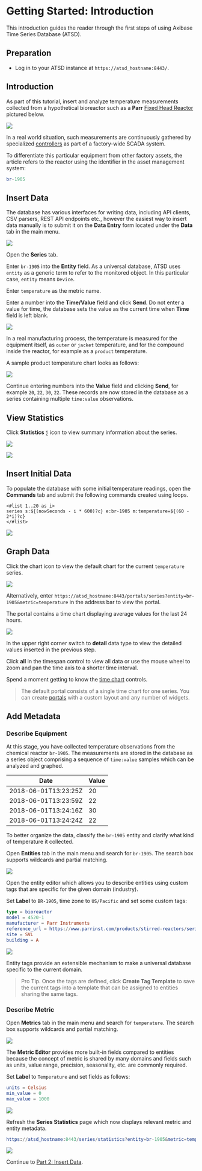 # Getting Started: Introduction

This introduction guides the reader through the first steps of using Axibase Time Series Database (ATSD).

## Preparation

* Log in to your ATSD instance at `https://atsd_hostname:8443/`.

## Introduction

As part of this tutorial, insert and analyze temperature measurements collected from a hypothetical bioreactor such as a **Parr** [Fixed Head Reactor](https://www.parrinst.com/products/stirred-reactors/series-4520-1-2l-bench-top-reactors/) pictured below.

![](./resources/bioreactor.png)

In a real world situation, such measurements are continuously gathered by specialized [controllers](https://www.parrinst.com/products/controllers/4871-process-controller/) as part of a factory-wide SCADA system.

To differentiate this particular equipment from other factory assets, the article refers to the reactor using the identifier in the asset management system:

```elm
br-1905
```

## Insert Data

The database has various interfaces for writing data, including API clients, CSV parsers, REST API endpoints etc., however the easiest way to insert data manually is to submit it on the **Data Entry** form located under the **Data** tab in the main menu.

![](./resources/getting-started_1.png)

Open the **Series** tab.

Enter `br-1905` into the **Entity** field. As a universal database, ATSD uses `entity` as a generic term to refer to the monitored object. In this particular case, `entity` means `Device`.

Enter `temperature` as the metric name.

Enter a number into the  **Time/Value** field and click **Send**. Do not enter a value for time, the database sets the value as the current time when **Time** field is left blank.

![](./resources/data_entry_series.png)

In a real manufacturing process, the temperature is measured for the equipment itself, as `outer` or `jacket` temperature, and for the compound inside the reactor, for example as a `product` temperature.

A sample product temperature chart looks as follows:

![](./resources/temperature-sample.png)

Continue entering numbers into the **Value** field and clicking **Send**, for example `20`, `22`, `30`, `22`. These records are now stored in the database as a series containing multiple `time:value` observations.

## View Statistics

Click **Statistics** `∑` icon to view summary information about the series.

![](./resources/series-inserted-stat.png)

![](./resources/series-statistics.png)

## Insert Initial Data

To populate the database with some initial temperature readings, open the **Commands** tab and submit the following commands created using loops.

```ls
<#list 1..20 as i>
series s:${(nowSeconds - i * 600)?c} e:br-1905 m:temperature=${(60 - 2*i)?c}
</#list>
```

![](./resources/insert-seconds.png)

## Graph Data

Click the chart icon to view the default chart for the current `temperature` series.

![](./resources/series-inserted-chart.png)

Alternatively, enter `https://atsd_hostname:8443/portals/series?entity=br-1905&metric=temperature` in the address bar to view the portal.

The portal contains a time chart displaying average values for the last 24 hours.

![](./resources/series-chart.png)

In the upper right corner switch to **detail** data type to view the detailed values inserted in the previous step.

Click **all** in the timespan control to view all data or use the mouse wheel to zoom and pan the time axis to a shorter time interval.

Spend a moment getting to know the [time chart](https://axibase.com/products/axibase-time-series-database/visualization/widgets/time-chart/) controls.

> The default portal consists of a single time chart for one series. You can create [portals](../portals/README.md) with a custom layout and any number of widgets.

## Add Metadata

### Describe Equipment

At this stage, you have collected temperature observations from the chemical reactor `br-1905`. The measurements are stored in the database as a series object comprising a sequence of `time:value` samples which can be analyzed and graphed.

| Date                  | Value |
|-----------------------|-------|
| 2018-06-01T13:23:25Z  | 20    |
| 2018-06-01T13:23:59Z  | 22    |
| 2018-06-01T13:24:16Z  | 30    |
| 2018-06-01T13:24:24Z  | 22    |

To better organize the data, classify the `br-1905` entity and clarify what kind of temperature it collected.

Open **Entities** tab in the main menu and search for `br-1905`. The search box supports wildcards and partial matching.

![](./resources/entity-search.png)

Open the entity editor which allows you to describe entities using custom tags that are specific for the given domain (industry).

Set **Label** to `BR-1905`, time zone to `US/Pacific` and set some custom tags:

```elm
type = bioreactor
model = 4520-1
manufacturer = Parr Instruments
reference_url = https://www.parrinst.com/products/stirred-reactors/series-4520-1-2l-bench-top-reactors/
site = SVL
building = A
```

![](./resources/entity-editor.png)

Entity tags provide an extensible mechanism to make a universal database specific to the current domain.

>Pro Tip. Once the tags are defined, click **Create Tag Template** to save the current tags into a template that can be assigned to entities sharing the same tags.

### Describe Metric

Open **Metrics** tab in the main menu and search for `temperature`. The search box supports wildcards and partial matching.

![](./resources/metric-search.png)

The **Metric Editor** provides more built-in fields compared to entities because the concept of metric is shared by many domains and fields such as units, value range, precision, seasonality, etc. are commonly required.

Set **Label** to `Temperature` and set fields as follows:

```elm
units = Celsius
min_value = 0
max_value = 1000
```

![](./resources/metric-editor.png)

Refresh the **Series Statistics** page which now displays relevant metric and entity metadata.

 ```elm
https://atsd_hostname:8443/series/statistics?entity=br-1905&metric=temperature
```

![](./resources/metric-entity-metadata.png)

Continue to [Part 2: Insert Data](getting-started-insert.md).
